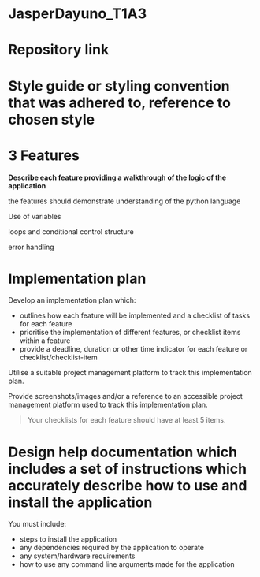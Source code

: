 # JasperDayuno_T1A3

# Repository link

# Style guide or styling convention that was adhered to, reference to chosen style

# 3 Features

**Describe each feature providing a walkthrough of the logic of the application**

the features should demonstrate  understanding of the python language

Use of variables

loops and conditional control structure

error handling

# Implementation plan

Develop an implementation plan which:
- outlines how each feature will be implemented and a checklist of tasks for each feature
- prioritise the implementation of different features, or checklist items within a feature
- provide a deadline, duration or other time indicator for each feature or checklist/checklist-item

Utilise a suitable project management platform to track this implementation plan.

Provide screenshots/images and/or a reference to an accessible project management platform used to track this implementation plan. 


> Your checklists for each feature should have at least 5 items.

# Design help documentation which includes a set of instructions which accurately describe how to use and install the application

You must include:
- steps to install the application
- any dependencies required by the application to operate
- any system/hardware requirements
- how to use any command line arguments made for the application



